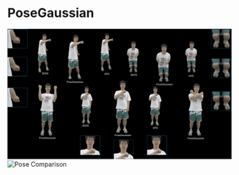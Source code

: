 # PoseGaussian
![Pose Comparison](PoseComparison.png)
![Pose Comparison](https://sohomd.github.io/sohomd.github.io-PoseGaussian/PoseComparison.png)

